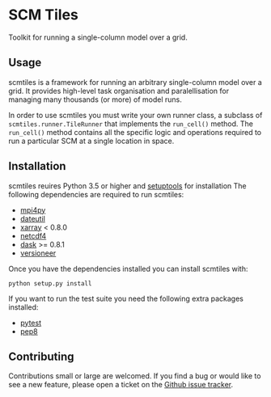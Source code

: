# SCM Tiles

Toolkit for running a single-column model over a grid.


## Usage

scmtiles is a framework for running an arbitrary single-column model over
a grid. It provides high-level task organisation and paralellisation for
managing many thousands (or more) of model runs.

In order to use scmtiles you must write your own runner class, a subclass of
`scmtiles.runner.TileRunner` that implements the `run_cell()` method. The
`run_cell()` method contains all the specific logic and operations required to
run a particular SCM at a single location in space.


## Installation

scmtiles reuires Python 3.5 or higher and
[setuptools](https://setuptools.readthedocs.io/en/latest/) for installation
The following dependencies are required to run scmtiles:

* [mpi4py](http://mpi4py.readthedocs.io/)
* [dateutil](https://dateutil.readthedocs.io/)
* [xarray](http://xarray.pydata.org/en/v0.7.1/) < 0.8.0
* [netcdf4](http://unidata.github.io/netcdf4-python/)
* [dask](http://dask.pydata.org/) >= 0.8.1
* [versioneer](https://github.com/warner/python-versioneer)

Once you have the dependencies installed you can install scmtiles with:

    python setup.py install

If you want to run the test suite you need the following extra packages
installed:

* [pytest](http://doc.pytest.org/)
* [pep8](https://pypi.python.org/pypi/pep8)


## Contributing

Contributions small or large are welcomed. If you find a bug or would like to
see a new feature, please open a ticket on the
[Github issue tracker](https://github.com/aopp-pred/scmtiles/issues).

